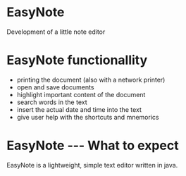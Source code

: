 # EasyNote
Development of a little note editor

# EasyNote functionallity
- printing the document (also with a network printer)
- open and save documents 
- highlight important content of the document 
- search words in the text 
- insert the actual date and time into the text
- give user help with the shortcuts and mnemorics

# EasyNote --- What to expect
EasyNote is a lightweight, simple text editor written in java. 
